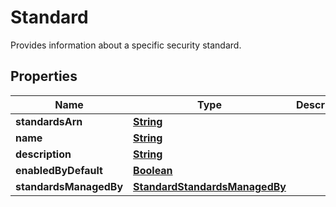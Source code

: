 

# Standard

Provides information about a specific security standard.

## Properties

| Name | Type | Description | Notes |
|------------ | ------------- | ------------- | -------------|
|**standardsArn** | [**String**](String.md) |  |  [optional] |
|**name** | [**String**](String.md) |  |  [optional] |
|**description** | [**String**](String.md) |  |  [optional] |
|**enabledByDefault** | [**Boolean**](Boolean.md) |  |  [optional] |
|**standardsManagedBy** | [**StandardStandardsManagedBy**](StandardStandardsManagedBy.md) |  |  [optional] |



